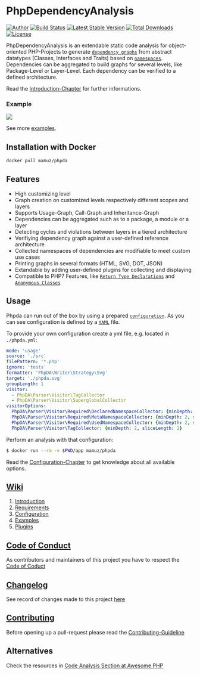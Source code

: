 PhpDependencyAnalysis
=====================

[![Author](http://img.shields.io/badge/author-@mamuz_de-blue.svg?style=flat-square)](https://twitter.com/mamuz_de)
[![Build Status](https://img.shields.io/travis/mamuz/PhpDependencyAnalysis.svg?style=flat-square)](https://travis-ci.org/mamuz/PhpDependencyAnalysis)
[![Latest Stable Version](https://img.shields.io/packagist/v/mamuz/php-dependency-analysis.svg?style=flat-square)](https://packagist.org/packages/mamuz/php-dependency-analysis)
[![Total Downloads](https://img.shields.io/packagist/dt/mamuz/php-dependency-analysis.svg?style=flat-square)](https://packagist.org/packages/mamuz/php-dependency-analysis)
[![License](https://img.shields.io/packagist/l/mamuz/php-dependency-analysis.svg?style=flat-square)](https://packagist.org/packages/mamuz/php-dependency-analysis)

PhpDependencyAnalysis is an extendable static code analysis for object-oriented
PHP-Projects to generate [`dependency graphs`](http://en.wikipedia.org/wiki/Dependency_graph)
from abstract datatypes (Classes, Interfaces and Traits) based on [`namespaces`](http://php.net/manual/en/language.namespaces.php).
Dependencies can be aggregated to build graphs for several levels, like Package-Level or Layer-Level.
Each dependency can be verified to a defined architecture.

Read the [Introduction-Chapter](https://github.com/mamuz/PhpDependencyAnalysis/wiki/1.-Introduction) for further informations.

### Example

![](https://cdn.rawgit.com/mamuz/PhpDependencyAnalysis/master/tests/_data/svg/expectation/packages.svg)

See more [examples](https://github.com/mamuz/PhpDependencyAnalysis/wiki/4.-Examples).

## Installation with Docker

```bash
docker pull mamuz/phpda
```

## Features

- High customizing level
- Graph creation on customized levels respectively different scopes and layers
- Supports Usage-Graph, Call-Graph and Inheritance-Graph
- Dependencies can be aggregated such as to a package, a module or a layer
- Detecting cycles and violations between layers in a tiered architecture
- Verifiying dependency graph against a user-defined reference architecture
- Collected namespaces of dependencies are modifiable to meet custom use cases
- Printing graphs in several formats (HTML, SVG, DOT, JSON)
- Extandable by adding user-defined plugins for collecting and displaying
- Compatible to PHP7 Features, like [`Return Type Declarations`](https://wiki.php.net/rfc/return_types) and [`Anonymous Classes`](https://wiki.php.net/rfc/anonymous_classes)

## Usage

Phpda can run out of the box by using a prepared [`configuration`](https://github.com/mamuz/PhpDependencyAnalysis/blob/master/phpda.yml.dist).
As you can see configuration is defined by a [`YAML`](http://en.wikipedia.org/wiki/YAML) file.

To provide your own configuration create a yml file, e.g. located in `./phpda.yml`:

```yml
mode: 'usage'
source: './src'
filePattern: '*.php'
ignore: 'tests'
formatter: 'PhpDA\Writer\Strategy\Svg'
target: './phpda.svg'
groupLength: 1
visitor:
  - PhpDA\Parser\Visitor\TagCollector
  - PhpDA\Parser\Visitor\SuperglobalCollector
visitorOptions:
  PhpDA\Parser\Visitor\Required\DeclaredNamespaceCollector: {minDepth: 2, sliceLength: 2}
  PhpDA\Parser\Visitor\Required\MetaNamespaceCollector: {minDepth: 2, sliceLength: 2}
  PhpDA\Parser\Visitor\Required\UsedNamespaceCollector: {minDepth: 2, sliceLength: 2}
  PhpDA\Parser\Visitor\TagCollector: {minDepth: 2, sliceLength: 2}
```

Perform an analysis with that configuration:

```sh
$ docker run --rm -v $PWD/app mamuz/phpda
```

Read the [Configuration-Chapter](https://github.com/mamuz/PhpDependencyAnalysis/wiki/3.-Configuration)
to get knowledge about all available options.

## [Wiki](https://github.com/mamuz/PhpDependencyAnalysis/wiki)

1. [Introduction](https://github.com/mamuz/PhpDependencyAnalysis/wiki/1.-Introduction)
2. [Requirements](https://github.com/mamuz/PhpDependencyAnalysis/wiki/2.-Requirements)
3. [Configuration](https://github.com/mamuz/PhpDependencyAnalysis/wiki/3.-Configuration)
4. [Examples](https://github.com/mamuz/PhpDependencyAnalysis/wiki/4.-Examples)
5. [Plugins](https://github.com/mamuz/PhpDependencyAnalysis/wiki/5.-Plugins)

## [Code of Conduct](https://github.com/mamuz/PhpDependencyAnalysis/blob/master/.github/CODE_OF_CONDUCT.md)

As contributors and maintainers of this project you have to respect the [Code of Coduct](https://github.com/mamuz/PhpDependencyAnalysis/blob/master/.github/CODE_OF_CONDUCT.md)

## [Changelog](https://github.com/mamuz/PhpDependencyAnalysis/blob/master/CHANGELOG.md)

See record of changes made to this project
[here](https://github.com/mamuz/PhpDependencyAnalysis/blob/master/CHANGELOG.md)

## [Contributing](https://github.com/mamuz/PhpDependencyAnalysis/blob/master/.github/CONTRIBUTING.md)

Before opening up a pull-request please read the
[Contributing-Guideline](https://github.com/mamuz/PhpDependencyAnalysis/blob/master/.github/CONTRIBUTING.md)

## Alternatives

Check the resources in [Code Analysis Section at Awesome PHP](https://github.com/ziadoz/awesome-php#code-analysis)
